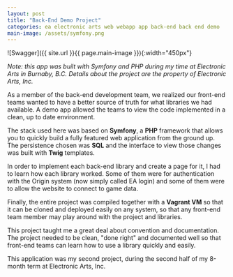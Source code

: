 ```yaml
---
layout: post
title: "Back-End Demo Project"
categories: ea electronic arts web webapp app back-end back end demo
main-image: /assets/symfony.png
---
```


![Swagger]({{ site.url }}{{ page.main-image }}){:width="450px"}

_Note: this app was built with Symfony and PHP during my time at Electronic Arts in Burnaby, B.C. Details about the project are the property of Electronic Arts, Inc._

As a member of the back-end development team, we realized our front-end teams wanted to have a better source of truth for what libraries we had available. A demo app allowed the teams to view the code implemented in a clean, up to date environment.

The stack used here was based on **Symfony**, a **PHP** framework that allows you to quickly build a fully featured web application from the ground up. The persistence chosen was **SQL** and the interface to view those changes was built with **Twig** templates.

In order to implement each back-end library and create a page for it, I had to learn how each library worked. Some of them were for authentication with the Origin system (now simply called EA login) and some of them were to allow the website to connect to game data.

Finally, the entire project was compiled together with a **Vagrant VM** so that it can be cloned and deployed easily on any system, so that any front-end team member may play around with the project and libraries.

This project taught me a great deal about convention and documentation. The project needed to be clean, "done right" and documented well so that front-end teams can learn how to use a library quickly and easily.

This application was my second project, during the second half of my 8-month term at Electronic Arts, Inc.
